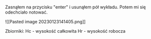 Zasnąłem na przycisku "enter" i usunąłem pół wykładu. Potem mi się odechciało notować.

![[Pasted image 20230123141405.png]]

Zbiorniki:
Hc - wysokość całkowita
Hr - wysokość robocza

